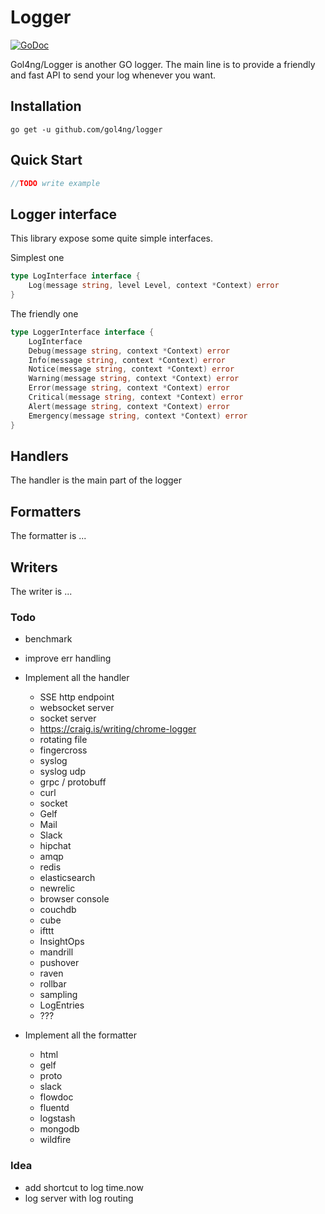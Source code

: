 # Logger

[![GoDoc](https://godoc.org/github.com/gol4ng/logger?status.svg)](https://godoc.org/github.com/gol4ng/logger)

Gol4ng/Logger is another GO logger. The main line is to provide a friendly and fast API to send your log whenever you want. 

## Installation

`go get -u github.com/gol4ng/logger`

## Quick Start

```go
//TODO write example
```

## Logger interface

This library expose some quite simple interfaces.

Simplest one
```go
type LogInterface interface {
	Log(message string, level Level, context *Context) error
}
```

The friendly one
```go
type LoggerInterface interface {
	LogInterface
	Debug(message string, context *Context) error
	Info(message string, context *Context) error
	Notice(message string, context *Context) error
	Warning(message string, context *Context) error
	Error(message string, context *Context) error
	Critical(message string, context *Context) error
	Alert(message string, context *Context) error
	Emergency(message string, context *Context) error
}
```

## Handlers

The handler is the main part of the logger

## Formatters

The formatter is ... 

## Writers

The writer is ... 

### Todo
- benchmark
- improve err handling
- Implement all the handler
    - SSE http endpoint
    - websocket server 
    - socket server
    - https://craig.is/writing/chrome-logger
    - rotating file
    - fingercross
    - syslog
    - syslog udp
    - grpc / protobuff
    - curl
    - socket
    - Gelf
    - Mail
    - Slack
    - hipchat
    - amqp
    - redis
    - elasticsearch
    - newrelic
    - browser console
    - couchdb
    - cube
    - ifttt
    - InsightOps
    - mandrill
    - pushover
    - raven
    - rollbar
    - sampling
    - LogEntries
    - ???
    
- Implement all the formatter
    - html
    - gelf
    - proto
    - slack
    - flowdoc
    - fluentd
    - logstash
    - mongodb
    - wildfire
 
### Idea

- add shortcut to log time.now
- log server with log routing
